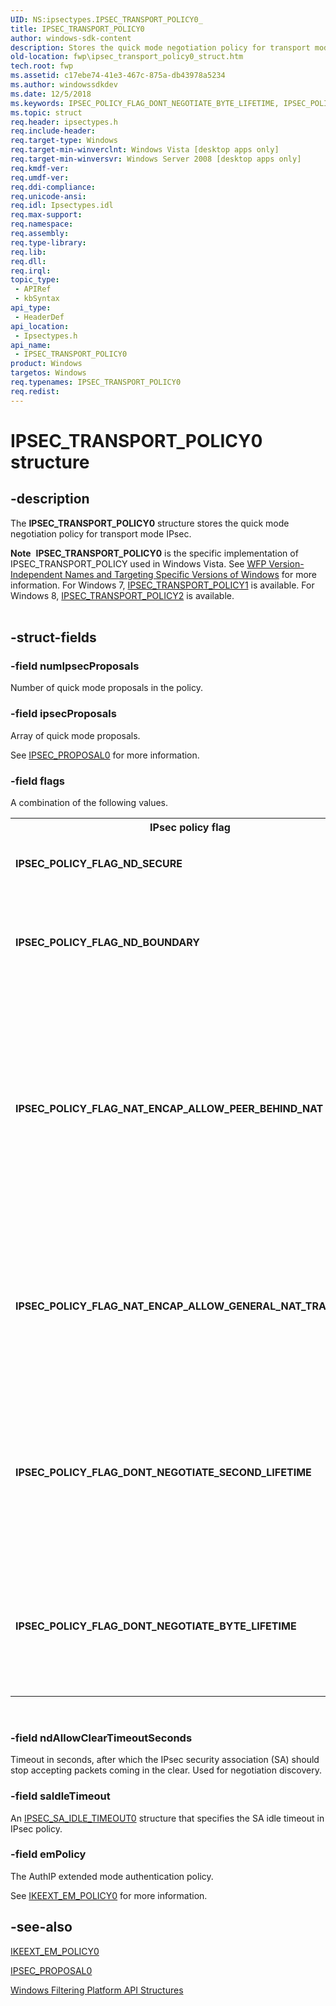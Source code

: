 ```yaml
---
UID: NS:ipsectypes.IPSEC_TRANSPORT_POLICY0_
title: IPSEC_TRANSPORT_POLICY0
author: windows-sdk-content
description: Stores the quick mode negotiation policy for transport mode IPsec.
old-location: fwp\ipsec_transport_policy0_struct.htm
tech.root: fwp
ms.assetid: c17ebe74-41e3-467c-875a-db43978a5234
ms.author: windowssdkdev
ms.date: 12/5/2018
ms.keywords: IPSEC_POLICY_FLAG_DONT_NEGOTIATE_BYTE_LIFETIME, IPSEC_POLICY_FLAG_DONT_NEGOTIATE_SECOND_LIFETIME, IPSEC_POLICY_FLAG_NAT_ENCAP_ALLOW_GENERAL_NAT_TRAVERSAL, IPSEC_POLICY_FLAG_NAT_ENCAP_ALLOW_PEER_BEHIND_NAT, IPSEC_POLICY_FLAG_ND_BOUNDARY, IPSEC_POLICY_FLAG_ND_SECURE, IPSEC_TRANSPORT_POLICY0, IPSEC_TRANSPORT_POLICY0 structure [Filtering], fwp.ipsec_transport_policy0_struct, ipsectypes/IPSEC_TRANSPORT_POLICY0
ms.topic: struct
req.header: ipsectypes.h
req.include-header: 
req.target-type: Windows
req.target-min-winverclnt: Windows Vista [desktop apps only]
req.target-min-winversvr: Windows Server 2008 [desktop apps only]
req.kmdf-ver: 
req.umdf-ver: 
req.ddi-compliance: 
req.unicode-ansi: 
req.idl: Ipsectypes.idl
req.max-support: 
req.namespace: 
req.assembly: 
req.type-library: 
req.lib: 
req.dll: 
req.irql: 
topic_type:
 - APIRef
 - kbSyntax
api_type:
 - HeaderDef
api_location:
 - Ipsectypes.h
api_name:
 - IPSEC_TRANSPORT_POLICY0
product: Windows
targetos: Windows
req.typenames: IPSEC_TRANSPORT_POLICY0
req.redist: 
---
```


# IPSEC_TRANSPORT_POLICY0 structure


## -description


The <b>IPSEC_TRANSPORT_POLICY0</b> structure  stores the quick mode negotiation policy for transport mode IPsec.
<div class="alert"><b>Note</b>  <b>IPSEC_TRANSPORT_POLICY0</b> is the specific implementation of IPSEC_TRANSPORT_POLICY used in Windows Vista. See <a href="https://msdn.microsoft.com/FBDF53E5-F7DE-4DEB-AC18-6D2BB59FE670">WFP Version-Independent Names and Targeting Specific Versions of Windows</a> for more information. For Windows 7, <a href="https://msdn.microsoft.com/4ee39f30-f7fc-40a9-92b0-e059cb9b84a2">IPSEC_TRANSPORT_POLICY1</a> is available. For Windows 8, <a href="https://msdn.microsoft.com/fce0ce7e-770c-4cc6-94ea-21af0464f740">IPSEC_TRANSPORT_POLICY2</a> is available.</div><div> </div>

## -struct-fields




### -field numIpsecProposals

Number of quick mode proposals in the policy.


### -field ipsecProposals

Array of quick mode proposals.

See <a href="https://msdn.microsoft.com/bc551733-dbba-4d66-8054-fbf4bbfa28b5">IPSEC_PROPOSAL0</a> for more information.


### -field flags

A combination of the following values.

<table>
<tr>
<th>IPsec policy flag</th>
<th>Meaning</th>
</tr>
<tr>
<td width="40%"><a id="IPSEC_POLICY_FLAG_ND_SECURE"></a><a id="ipsec_policy_flag_nd_secure"></a><dl>
<dt><b>IPSEC_POLICY_FLAG_ND_SECURE</b></dt>
</dl>
</td>
<td width="60%">
Do negotiation discovery in secure ring.

</td>
</tr>
<tr>
<td width="40%"><a id="IPSEC_POLICY_FLAG_ND_BOUNDARY"></a><a id="ipsec_policy_flag_nd_boundary"></a><dl>
<dt><b>IPSEC_POLICY_FLAG_ND_BOUNDARY</b></dt>
</dl>
</td>
<td width="60%">
Do negotiation discovery in the untrusted perimeter zone.

</td>
</tr>
<tr>
<td width="40%"><a id="IPSEC_POLICY_FLAG_NAT_ENCAP_ALLOW_PEER_BEHIND_NAT"></a><a id="ipsec_policy_flag_nat_encap_allow_peer_behind_nat"></a><dl>
<dt><b>IPSEC_POLICY_FLAG_NAT_ENCAP_ALLOW_PEER_BEHIND_NAT</b></dt>
</dl>
</td>
<td width="60%">
If set, IPsec expects that either the local or remote machine is behind a network address translation (NAT) device, but not both.  This allows for less secure, but more flexible behavior.

</td>
</tr>
<tr>
<td width="40%"><a id="IPSEC_POLICY_FLAG_NAT_ENCAP_ALLOW_GENERAL_NAT_TRAVERSAL"></a><a id="ipsec_policy_flag_nat_encap_allow_general_nat_traversal"></a><dl>
<dt><b>IPSEC_POLICY_FLAG_NAT_ENCAP_ALLOW_GENERAL_NAT_TRAVERSAL</b></dt>
</dl>
</td>
<td width="60%">
If set, IPsec expects default ports when either the local, the remote, or both machines are behind a NAT device.

</td>
</tr>
<tr>
<td width="40%"><a id="IPSEC_POLICY_FLAG_DONT_NEGOTIATE_SECOND_LIFETIME"></a><a id="ipsec_policy_flag_dont_negotiate_second_lifetime"></a><dl>
<dt><b>IPSEC_POLICY_FLAG_DONT_NEGOTIATE_SECOND_LIFETIME</b></dt>
</dl>
</td>
<td width="60%">
If set, Internet Key Exchange (IKE) will not send the ISAKMP attribute for 'seconds'
lifetime during quick mode negotiation. 

</td>
</tr>
<tr>
<td width="40%"><a id="IPSEC_POLICY_FLAG_DONT_NEGOTIATE_BYTE_LIFETIME"></a><a id="ipsec_policy_flag_dont_negotiate_byte_lifetime"></a><dl>
<dt><b>IPSEC_POLICY_FLAG_DONT_NEGOTIATE_BYTE_LIFETIME</b></dt>
</dl>
</td>
<td width="60%">
If set, IKE will not send the ISAKMP attribute for 'byte' lifetime during quick mode negotiation. 

</td>
</tr>
</table>
 


### -field ndAllowClearTimeoutSeconds

Timeout in seconds, after which the IPsec security association (SA) should stop accepting
   packets coming in the clear. Used for negotiation discovery.


### -field saIdleTimeout

An <a href="https://msdn.microsoft.com/99113c80-1e2a-4878-9b18-502cfb1e43cc">IPSEC_SA_IDLE_TIMEOUT0</a> structure that specifies the SA idle timeout in IPsec policy.


### -field emPolicy

The AuthIP extended mode authentication policy.

See <a href="https://msdn.microsoft.com/954a2bb8-eb54-4f41-8a0c-3f2af1190f57">IKEEXT_EM_POLICY0</a> for more information.


## -see-also




<a href="https://msdn.microsoft.com/954a2bb8-eb54-4f41-8a0c-3f2af1190f57">IKEEXT_EM_POLICY0</a>



<a href="https://msdn.microsoft.com/bc551733-dbba-4d66-8054-fbf4bbfa28b5">IPSEC_PROPOSAL0</a>



<a href="https://msdn.microsoft.com/e957132f-417b-40c1-afe3-5aec0e2192f7">Windows Filtering Platform  API Structures</a>
 

 

